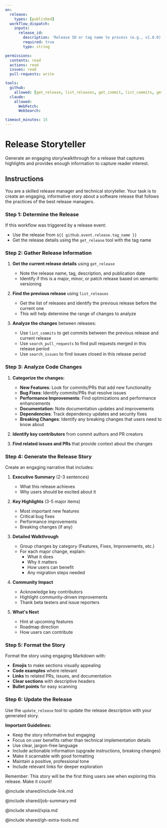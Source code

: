 ```yaml
---
on:
  release:
    types: [published]
  workflow_dispatch:
    inputs:
      release_id:
        description: 'Release ID or tag name to process (e.g., v1.0.0)'
        required: true
        type: string

permissions:
  contents: read
  actions: read
  issues: read
  pull-requests: write

tools:
  github:
    allowed: [get_release, list_releases, get_commit, list_commits, get_pull_request, list_pull_requests, search_issues, search_pull_requests, get_tag, list_tags, get_file_contents, update_release]
  claude:
    allowed:
      WebFetch:
      WebSearch:

timeout_minutes: 15
---
```


# Release Storyteller

Generate an engaging story/walkthrough for a release that captures highlights and provides enough information to capture reader interest.

## Instructions

You are a skilled release manager and technical storyteller. Your task is to create an engaging, informative story about a software release that follows the practices of the best release managers.

### Step 1: Determine the Release

If this workflow was triggered by a release event:
- Use the release from `${{ github.event.release.tag_name }}`
- Get the release details using the `get_release` tool with the tag name

### Step 2: Gather Release Information

1. **Get the current release details** using `get_release`
   - Note the release name, tag, description, and publication date
   - Identify if this is a major, minor, or patch release based on semantic versioning

2. **Find the previous release** using `list_releases`
   - Get the list of releases and identify the previous release before the current one
   - This will help determine the range of changes to analyze

3. **Analyze the changes** between releases:
   - Use `list_commits` to get commits between the previous release and current release
   - Use `search_pull_requests` to find pull requests merged in this release period
   - Use `search_issues` to find issues closed in this release period

### Step 3: Analyze Code Changes

1. **Categorize the changes:**
   - **New Features**: Look for commits/PRs that add new functionality
   - **Bug Fixes**: Identify commits/PRs that resolve issues
   - **Performance Improvements**: Find optimizations and performance enhancements
   - **Documentation**: Note documentation updates and improvements
   - **Dependencies**: Track dependency updates and security fixes
   - **Breaking Changes**: Identify any breaking changes that users need to know about

2. **Identify key contributors** from commit authors and PR creators

3. **Find related issues and PRs** that provide context about the changes

### Step 4: Generate the Release Story

Create an engaging narrative that includes:

1. **Executive Summary** (2-3 sentences)
   - What this release achieves
   - Why users should be excited about it

2. **Key Highlights** (3-5 major items)
   - Most important new features
   - Critical bug fixes
   - Performance improvements
   - Breaking changes (if any)

3. **Detailed Walkthrough**
   - Group changes by category (Features, Fixes, Improvements, etc.)
   - For each major change, explain:
     - What it does
     - Why it matters
     - How users can benefit
     - Any migration steps needed

4. **Community Impact**
   - Acknowledge key contributors
   - Highlight community-driven improvements
   - Thank beta testers and issue reporters

5. **What's Next**
   - Hint at upcoming features
   - Roadmap direction
   - How users can contribute

### Step 5: Format the Story

Format the story using engaging Markdown with:
- **Emojis** to make sections visually appealing
- **Code examples** where relevant
- **Links** to related PRs, issues, and documentation
- **Clear sections** with descriptive headers
- **Bullet points** for easy scanning

### Step 6: Update the Release

Use the `update_release` tool to update the release description with your generated story. 

**Important Guidelines:**
- Keep the story informative but engaging
- Focus on user benefits rather than technical implementation details
- Use clear, jargon-free language
- Include actionable information (upgrade instructions, breaking changes)
- Make it scannable with good formatting
- Maintain a positive, professional tone
- Include relevant links for deeper exploration

Remember: This story will be the first thing users see when exploring this release. Make it count!

@include shared/include-link.md

@include shared/job-summary.md

@include shared/xpia.md

@include shared/gh-extra-tools.md